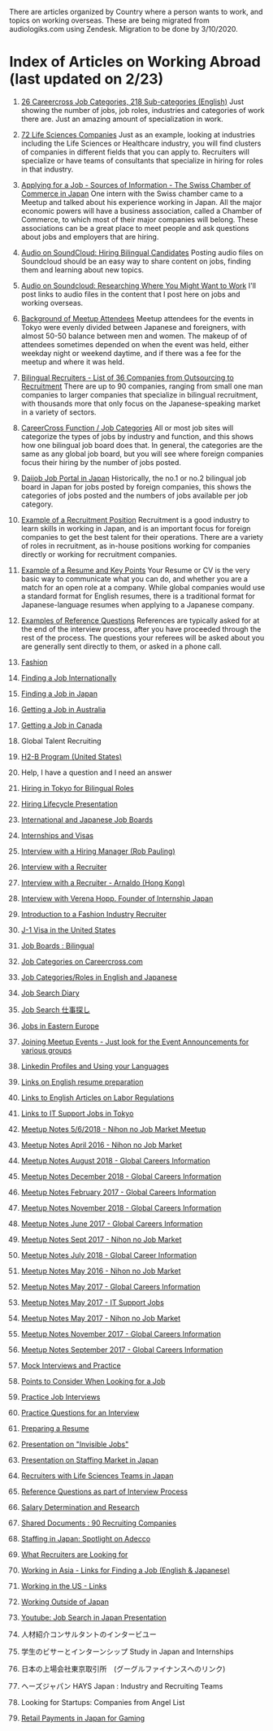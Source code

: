 There are articles organized by Country where a person wants to work, and topics on working overseas. These are being migrated from audiologiks.com using Zendesk. Migration to be done by 3/10/2020.

#	Index of Articles on Working Abroad (last updated on 2/23)

1.  [26 Careercross Job Categories, 218 Sub-categories (English)](https://github.com/audiologiks/webclient/blob/master/kb/workabroad/Japan/jobboards/careercross.md) Just showing the number of jobs, job roles, industries and categories of work there are. Just an amazing amount of specialization in work.

2.  [72 Life Sciences Companies](https://github.com/audiologiks/webclient/blob/master/kb/workabroad/Life_Sciences.md) Just as an example, looking at industries including the Life Sciences or Healthcare industry, you will find clusters of companies in different fields that you can apply to. Recruiters will specialize or have teams of consultants that specialize in hiring for roles in that industry.

3.  [Applying for a Job - Sources of Information - The Swiss Chamber of Commerce in Japan](https://github.com/audiologiks/webclient/blob/master/kb/workabroad/Japan/chambersofcommerce.md) One intern with the Swiss chamber came to a Meetup and talked about his experience working in Japan. All the major economic powers will have a business association, called a Chamber of Commerce, to which most of their major companies will belong. These associations can be a great place to meet people and ask questions about jobs and employers that are hiring.

4.	[Audio on SoundCloud: Hiring Bilingual Candidates](https://soundcloud.com/tom-jones-110) Posting audio files on Soundcloud should be an easy way to share content on jobs, finding them and learning about new topics.

5.	[Audio on Soundcloud: Researching Where You Might Want to Work](https://github.com/audiologiks/webclient/blob/master/kb/workabroad/audio/soundcloud.md) I'll post links to audio files in the content that I post here on jobs and working overseas.

6.	[Background of Meetup Attendees](https://github.com/audiologiks/webclient/blob/master/kb/workabroad/Japan/attendees_background.md) Meetup attendees for the events in Tokyo were evenly divided between Japanese and foreigners, with almost 50-50 balance between men and women. The makeup of of attendees sometimes depended on when the event was held, either weekday night or weekend daytime, and if there was a fee for the meetup and where it was held.

7.	[Bilingual Recruiters - List of 36 Companies from Outsourcing to Recruitment](https://github.com/audiologiks/webclient/blob/master/kb/workabroad/Japan/recruiters/36recruiters.md) There are up to 90 companies, ranging from small one man companies to larger companies that specialize in bilingual recruitment, with thousands more that only focus on the Japanese-speaking market in a variety of sectors.

8.	[CareerCross Function / Job Categories](https://github.com/audiologiks/webclient/blob/master/kb/workabroad/Japan/jobboards/careercross.md) All or most job sites will categorize the types of jobs by industry and function, and this shows how one bilingual job board does that. In general, the categories are the same as any global job board, but you will see where foreign companies focus their hiring by the number of jobs posted.

9.	[Daijob Job Portal in Japan](https://github.com/audiologiks/webclient/blob/master/kb/workabroad/Japan/jobboards/daijobroles.md) Historically, the no.1 or no.2 bilingual job board in Japan for jobs posted by foreign companies, this shows the categories of jobs posted and the numbers of jobs available per job category.

10.	[Example of a Recruitment Position](https://github.com/audiologiks/webclient/blob/master/kb/workabroad/Japan/recruiters/recruiterexample.md) Recruitment is a good industry to learn skills in working in Japan, and is an important focus for foreign companies to get the best talent for their operations. There are a variety of roles in recruitment, as in-house positions working for companies directly or working for recruitment companies.

11.	[Example of a Resume and Key Points](https://github.com/audiologiks/webclient/tree/master/kb/workabroad/Japan/applicants) Your Resume or CV is the very basic way to communicate what you can do, and whether you are a match for an open role at a company. While global companies would use a standard format for English resumes, there is a traditional format for Japanese-language resumes when applying to a Japanese company.

12.	[Examples of Reference Questions](https://github.com/audiologiks/webclient/blob/master/kb/workabroad/Japan/applicants/reference.md) References are typically asked for at the end of the interview process, after you have proceeded through the rest of the process. The questions your referees will be asked about you are generally sent directly to them, or asked in a phone call.

13.	[Fashion](https://github.com/audiologiks/webclient/tree/master/kb/workabroad/fashion)

14.	[Finding a Job Internationally](https://github.com/audiologiks/webclient/tree/master/kb/workabroad)

15.	[Finding a Job in Japan](https://github.com/audiologiks/webclient/blob/master/kb/workabroad/Japan/applicants/thingstothinkabout.md)

16.	[Getting a Job in Australia](https://github.com/audiologiks/webclient/blob/master/kb/workabroad/Australia/gettingajob.md)

17.	[Getting a Job in Canada](https://github.com/audiologiks/webclient/blob/master/kb/workabroad/Canada/readme.md)

18.	Global Talent Recruiting

19.	[H2-B Program (United States)](https://github.com/audiologiks/webclient/blob/master/kb/workabroad/USA/h2bvisa.md)

20.	Help, I have a question and I need an answer

21.	[Hiring in Tokyo for Bilingual Roles](https://www.slideshare.net/thjonz/hiring-in-tokyo-for-bilingual-roles-60048969)

22.	[Hiring Lifecycle Presentation](https://www.slideshare.net/thjonz/recruiting-l-ifecyclepptx)

24.	[International and Japanese Job Boards](https://github.com/audiologiks/webclient/blob/master/kb/workabroad/Japan/jobboards/global.md)

25.	[Internships and Visas](https://github.com/audiologiks/webclient/blob/master/kb/workabroad/Japan/applicants/internships_visa.md)

26.	[Interview with a Hiring Manager (Rob Pauling)](https://github.com/audiologiks/webclient/blob/master/kb/workabroad/Japan/applicants/interview_hiring_mgr.md)

27.	[Interview with a Recruiter](https://github.com/audiologiks/webclient/blob/master/kb/workabroad/Japan/recruiters/interview_recruiter.md)

28.	[Interview with a Recruiter - Arnaldo (Hong Kong)](https://github.com/audiologiks/webclient/blob/master/kb/workabroad/Asia/interview_recruiter.md)

30.	[Interview with Verena Hopp. Founder of Internship Japan](https://github.com/audiologiks/webclient/blob/master/kb/workabroad/Japan/applicants/interview_founder.md)

31.	[Introduction to a Fashion Industry Recruiter](https://github.com/audiologiks/webclient/blob/master/kb/workabroad/Japan/recruiters/fashion_recruiter.md)

35.	[J-1 Visa in the United States](https://github.com/audiologiks/webclient/blob/master/kb/workabroad/USA/j1visa.md)

36.	[Job Boards : Bilingual](https://github.com/audiologiks/webclient/blob/master/kb/workabroad/Japan/jobboards/bilingual_boards.md)

37.	[Job Categories on Careercross.com](https://github.com/audiologiks/webclient/blob/master/kb/workabroad/Japan/jobboards/careercross.md)

38.	[Job Categories/Roles in English and Japanese](https://github.com/audiologiks/webclient/blob/master/kb/workabroad/Japan/jobboards/careercross.md)

39.	[Job Search Diary](https://github.com/audiologiks/webclient/blob/master/kb/workabroad/Japan/applicants/job_search.md)

41.	[Job Search 仕事探し](https://github.com/audiologiks/webclient/blob/master/kb/workabroad/Japan/applicants/shigoto.md)

42.	[Jobs in Eastern Europe](https://github.com/audiologiks/webclient/blob/master/kb/workabroad/EU/easterneurope.md)

43.	[Joining Meetup Events - Just look for the Event Announcements for various groups](https://github.com/audiologiks/webclient/blob/master/kb/workabroad/Japan/applicants/meetups.md)

45.	[Linkedin Profiles and Using your Languages](https://github.com/audiologiks/webclient/blob/master/kb/workabroad/Japan/applicants/linkedin_profiles.md)

46.	[Links on English resume preparation](https://github.com/audiologiks/webclient/blob/master/kb/workabroad/Japan/applicants/readme.md)

47.	[Links to English Articles on Labor Regulations](https://github.com/audiologiks/webclient/blob/master/kb/workabroad/Japan/labor_regulations.md)

48.	[Links to IT Support Jobs in Tokyo](https://github.com/audiologiks/webclient/blob/master/kb/workabroad/Japan/IT_Support/finding_jobs.md)

50.	[Meetup Notes 5/6/2018 - Nihon no Job Market Meetup](https://github.com/audiologiks/webclient/blob/master/kb/workabroad/applicants/meetupnotes/may_5_2016.md)

51.	[Meetup Notes April 2016 - Nihon no Job Market](https://github.com/audiologiks/webclient/blob/master/kb/workabroad/applicants/meetupnotes/april_6_2016.md)

52.	[Meetup Notes August 2018 - Global Careers Information](https://github.com/audiologiks/webclient/blob/master/kb/workabroad/applicants/meetupnotes/aug_18_2018.md)

53.	[Meetup Notes December 2018 - Global Careers Information](https://github.com/audiologiks/webclient/edit/master/kb/workabroad/applicants/meetupnotes/dec_8_2018.md)

54.	[Meetup Notes February 2017 - Global Careers Information](https://github.com/audiologiks/webclient/blob/master/kb/workabroad/applicants/meetupnotes/2017_intro.md)

55.	[Meetup Notes November 2018 - Global Careers Information](https://github.com/audiologiks/webclient/blob/master/kb/workabroad/applicants/meetupnotes/nov_18_2017.md)

56.	[Meetup Notes June 2017 - Global Careers Information](https://github.com/audiologiks/webclient/blob/master/kb/workabroad/applicants/meetupnotes/jun_2_2017.md)

57.	[Meetup Notes Sept 2017 - Nihon no Job Market](https://github.com/audiologiks/webclient/blob/master/kb/workabroad/applicants/meetupnotes/sept_2017.md)

58.	[Meetup Notes July 2018 - Global Career Information](https://github.com/audiologiks/webclient/blob/master/kb/workabroad/applicants/meetupnotes/jul_22_2018.md)

59.	[Meetup Notes May 2016 - Nihon no Job Market](https://github.com/audiologiks/webclient/blob/master/kb/workabroad/applicants/meetupnotes/may_6_2017.md)

60.	[Meetup Notes May 2017 - Global Careers Information](https://github.com/audiologiks/webclient/blob/master/kb/workabroad/applicants/meetupnotes/may_7_2017.md)

61.	[Meetup Notes May 2017 - IT Support Jobs](https://github.com/audiologiks/webclient/blob/master/kb/workabroad/Japan/applicants/it_support.md)

62.	[Meetup Notes May 2017 - Nihon no Job Market](https://github.com/audiologiks/webclient/blob/master/kb/workabroad/Japan/applicants/resume.md)

63.	[Meetup Notes November 2017 - Global Careers Information](https://github.com/audiologiks/webclient/blob/master/kb/workabroad/Asia/recruiter_asia.md)

64.	[Meetup Notes September 2017 - Global Careers Information](https://github.com/audiologiks/webclient/blob/master/kb/workabroad/applicants/meetupnotes/sept_16_2017.md)

65.	[Mock Interviews and Practice](https://github.com/audiologiks/webclient/blob/master/kb/workabroad/applicants/practice_interviews.md)

66.	[Points to Consider When Looking for a Job](https://github.com/audiologiks/webclient/blob/master/kb/workabroad/applicants/points_looking_job.md)

67.	[Practice Job Interviews](https://github.com/audiologiks/webclient/blob/master/kb/workabroad/applicants/interview_system.md)

68.	[Practice Questions for an Interview](https://github.com/audiologiks/webclient/blob/master/kb/workabroad/applicants/interview_questions.md)

69.	[Preparing a Resume](https://github.com/audiologiks/webclient/blob/master/kb/workabroad/Japan/applicants/latestcv.md)

71.	[Presentation on "Invisible Jobs"](https://www.slideshare.net/thjonz/job-boards-and-visible-jobs-in-japan)

72.	[Presentation on Staffing Market in Japan](https://www.slideshare.net/thjonz/staffing-amp-recruitment-market-10-in-japan)

73.	[Recruiters with Life Sciences Teams in Japan](https://github.com/audiologiks/webclient/blob/master/kb/workabroad/Life_Sciences.md)

74.	[Reference Questions as part of Interview Process](https://github.com/audiologiks/webclient/blob/master/kb/workabroad/Japan/applicants/reference.md)

75.	[Salary Determination and Research](https://github.com/audiologiks/webclient/blob/master/kb/workabroad/Japan/applicants/salary_check.md)

76.	[Shared Documents : 90 Recruiting Companies](https://docs.google.com/spreadsheets/d/144eZKMgR9tL1xLIikd1z3kDEpJH07zczpeoQX9_r_ok/edit?usp=sharing)

77.	[Staffing in Japan: Spotlight on Adecco](https://www.slideshare.net/thjonz/al-presentation-adecco-showing-some-slides-from-adecco-and-other-sources)

79.	[What Recruiters are Looking for](https://github.com/audiologiks/webclient/blob/master/kb/workabroad/Japan/recruiters/what_looking_for.md)

80.	[Working in Asia - Links for Finding a Job (English & Japanese)](https://github.com/audiologiks/webclient/blob/master/kb/workabroad/Asia/readme.md)

81.	[Working in the US - Links](https://github.com/audiologiks/webclient/blob/master/kb/workabroad/USA/readme.md)

83.	[Working Outside of Japan](https://github.com/audiologiks/webclient/blob/master/kb/workabroad/Japan/applicants/working_outside.md)

84.	[Youtube: Job Search in Japan Presentation](https://youtu.be/krdu9js7sas)

85.	人材紹介コンサルタントのインタービユー

86.	学生のビサーとインターンシップ Study in Japan and Internships

87.	日本の上場会社東京取引所　(グーグルファイナンスへのリンク)

88.	ヘーズジャパン HAYS Japan : Industry and Recruiting Teams

89.	Looking for Startups: Companies from Angel List

90. [Retail Payments in Japan for Gaming](https://github.com/audiologiks/webclient/blob/master/kb/workabroad/retailpayments.md)
